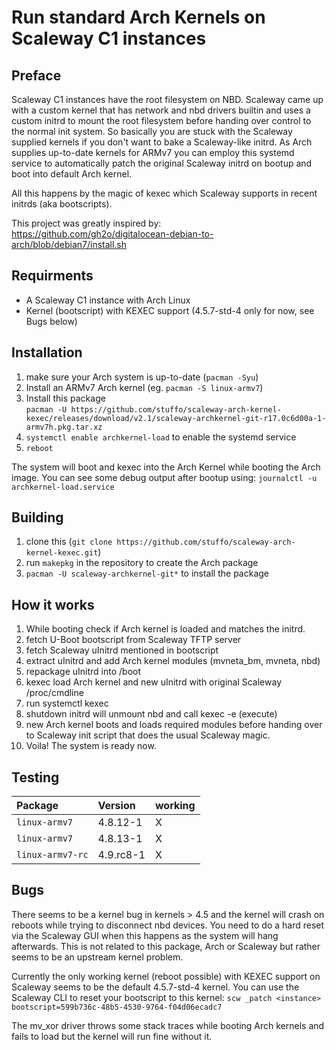 Run standard Arch Kernels on Scaleway C1 instances
==================================================

## Preface
Scaleway C1 instances have the root filesystem on NBD. Scaleway came up with
a custom kernel that has network and nbd drivers builtin and uses a custom 
initrd to mount the root filesystem before handing over control to the normal
init system. So basically you are stuck with the Scaleway supplied kernels if
you don't want to bake a Scaleway-like initrd. As Arch supplies up-to-date
kernels for ARMv7 you can employ this systemd service to automatically patch 
the original Scaleway initrd on bootup and boot into default Arch kernel.

All this happens by the magic of kexec which Scaleway supports in recent 
initrds (aka bootscripts).

This project was greatly inspired by:  
https://github.com/gh2o/digitalocean-debian-to-arch/blob/debian7/install.sh

## Requirments
* A Scaleway C1 instance with Arch Linux
* Kernel (bootscript) with KEXEC support (4.5.7-std-4 only for now, see Bugs below) 

## Installation
1. make sure your Arch system is up-to-date (`pacman -Syu`)
2. Install an ARMv7 Arch kernel (eg. `pacman -S linux-armv7`)
3. Install this package  
   `pacman -U https://github.com/stuffo/scaleway-arch-kernel-kexec/releases/download/v2.1/scaleway-archkernel-git-r17.0c6d00a-1-armv7h.pkg.tar.xz`
4. `systemctl enable archkernel-load` to enable the systemd service
5. `reboot` 

The system will boot and kexec into the Arch Kernel while booting the Arch 
image. You can see some debug output after bootup using:
`journalctl -u archkernel-load.service`

## Building
1. clone this (`git clone https://github.com/stuffo/scaleway-arch-kernel-kexec.git`)
2. run `makepkg` in the repository to create the Arch package
3. `pacman -U scaleway-archkernel-git*` to install the package

## How it works
1. While booting check if Arch kernel is loaded and matches the initrd.
2. fetch U-Boot bootscript from Scaleway TFTP server
3. fetch Scaleway uInitrd mentioned in bootscript
4. extract uInitrd and add Arch kernel modules (mvneta_bm, mvneta, nbd) 
5. repackage uInitrd into /boot
6. kexec load Arch kernel and new uInitrd with original Scaleway /proc/cmdline 
7. run systemctl kexec
8. shutdown initrd will unmount nbd and call kexec -e (execute)
9. new Arch kernel boots and loads required modules before handing over to 
   Scaleway init script that does the usual Scaleway magic.
10. Voila! The system is ready now.

## Testing
| Package          | Version   | working |
| :--------------- | :-------- | :------ |
| `linux-armv7`    | 4.8.12-1  | X       |
| `linux-armv7`    | 4.8.13-1  | X       |
| `linux-armv7-rc` | 4.9.rc8-1 | X       |

## Bugs
There seems to be a kernel bug in kernels > 4.5 and the kernel will crash 
on reboots while trying to disconnect nbd devices. You need to do a hard reset
via the Scaleway GUI when this happens as the system will hang afterwards. This
is not related to this package, Arch or Scaleway but rather seems to be an
upstream kernel problem.

Currently the only working kernel (reboot possible) with KEXEC support on 
Scaleway seems to be the default 4.5.7-std-4 kernel. 
You can use the Scaleway CLI to reset your bootscript to this kernel:
  `scw _patch <instance> bootscript=599b736c-48b5-4530-9764-f04d06ecadc7`

The mv_xor driver throws some stack traces while booting Arch kernels and fails
to load but the kernel will run fine without it. 
